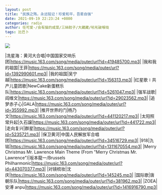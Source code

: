 ```yaml
---
layout: post
title: "民族之殇，永远铭记！珍爱和平，吾辈自强"
date: 2021-09-19 22:23:24 +0800
categories: radio
author: 任可爱-/会有猫的咸菜/三絲餃子/大藏藏/吼吼破喉咙
tags: 比巴卜
---
```

![]({{site.baseurl}}/images/cover_20210919.jpg)

|冼星海：黄河大合唱|中国国家交响乐团|https://music.163.com/song/media/outer/url?id=419485700.mp3|
|我和我的祖国|王菲|https://music.163.com/song/media/outer/url?id=1392990601.mp3|
|我的祖国|吴宁越|https://music.163.com/song/media/outer/url?id=156313.mp3|
|红星歌∣共产儿童团歌|NewCake新蛋糕乐队|https://music.163.com/song/media/outer/url?id=5261047.mp3|
|强军战歌|阎维文|https://music.163.com/song/media/outer/url?id=29023562.mp3|
|追梦赤子心|GALA|https://music.163.com/song/media/outer/url?id=355992.mp3|
|推开世界的门|杨乃文|https://music.163.com/song/media/outer/url?id=441120217.mp3|
|太阳照常升起|久石譲|https://music.163.com/song/media/outer/url?id=441722.mp3|
|走向复兴|群星|https://music.163.com/song/media/outer/url?id=5235721.mp3|
|保卫黄河|中国人民解放军合唱团|https://music.163.com/song/media/outer/url?id=34516729.mp3|
|918|氿铭|https://music.163.com/song/media/outer/url?id=1311670554.mp3|
|Merry Christmas Mr. Lawrence Main Theme (From "Merry Christmas Mr. Lawrence")|坂本龍一/Brussels Philharmonic|https://music.163.com/song/media/outer/url?id=443070377.mp3|
|对镜梳妆|沈庆|https://music.163.com/song/media/outer/url?id=145245.mp3|
|国际歌|唐朝乐队|https://music.163.com/song/media/outer/url?id=381962.mp3|
|ZOEA|安溥 anpu|https://music.163.com/song/media/outer/url?id=1416916790.mp3|


